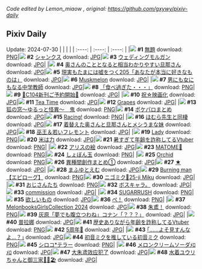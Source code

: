 *Code edited by Lemon_miaow , original: https://github.com/gxywy/pixiv-daily*
## Pixiv Daily 
Update: 2024-07-30
|      |      |      |
| :----: | :----: | :----: |
|![](https://pximg.lemonmiaow.xyz/c/240x480/img-master/img/2024/07/28/10/33/54/120952210_p0_master1200.jpg) **#1** [無題](https://www.pixiv.net/artworks/120952210) download: [PNG](https://pximg.lemonmiaow.xyz/img-original/img/2024/07/28/10/33/54/120952210_p0.png)|![](https://pximg.lemonmiaow.xyz/c/240x480/img-master/img/2024/07/28/00/00/23/120941642_p0_master1200.jpg) **#2** [シャンクス](https://www.pixiv.net/artworks/120941642) download: [JPG](https://pximg.lemonmiaow.xyz/img-original/img/2024/07/28/00/00/23/120941642_p0.jpg)|![](https://pximg.lemonmiaow.xyz/c/240x480/img-master/img/2024/07/28/00/00/33/120941692_p0_master1200.jpg) **#3** [ウェディングモルガン](https://www.pixiv.net/artworks/120941692) download: [JPG](https://pximg.lemonmiaow.xyz/img-original/img/2024/07/28/00/00/33/120941692_p0.jpg)|
|![](https://pximg.lemonmiaow.xyz/c/240x480/img-master/img/2024/07/28/00/07/31/120942198_p0_master1200.jpg) **#4** [奥さんのこととなると相当わかりやすい旦那さん](https://www.pixiv.net/artworks/120942198) download: [JPG](https://pximg.lemonmiaow.xyz/img-original/img/2024/07/28/00/07/31/120942198_p0.jpg)|![](https://pximg.lemonmiaow.xyz/c/240x480/img-master/img/2024/07/28/18/00/15/120962400_p0_master1200.jpg) **#5** [現実もたまには嘘をつく205「あなたが本当に好きなものは」](https://www.pixiv.net/artworks/120962400) download: [JPG](https://pximg.lemonmiaow.xyz/img-original/img/2024/07/28/18/00/15/120962400_p0.jpg)|![](https://pximg.lemonmiaow.xyz/c/240x480/img-master/img/2024/07/28/00/00/35/120941694_p0_master1200.jpg) **#6** [Muskmelon](https://www.pixiv.net/artworks/120941694) download: [JPG](https://pximg.lemonmiaow.xyz/img-original/img/2024/07/28/00/00/35/120941694_p0.jpg)|
|![](https://pximg.lemonmiaow.xyz/c/240x480/img-master/img/2024/07/28/00/00/39/120941711_p0_master1200.jpg) **#7** [男にも女にもなる中学教師](https://www.pixiv.net/artworks/120941711) download: [JPG](https://pximg.lemonmiaow.xyz/img-original/img/2024/07/28/00/00/39/120941711_p0.jpg)|![](https://pximg.lemonmiaow.xyz/c/240x480/img-master/img/2024/07/29/18/53/51/120993753_p0_master1200.jpg) **#8** [「食べ過ぎた・・・」](https://www.pixiv.net/artworks/120993753) download: [PNG](https://pximg.lemonmiaow.xyz/img-original/img/2024/07/29/18/53/51/120993753_p0.png)|![](https://pximg.lemonmiaow.xyz/c/240x480/img-master/img/2024/07/28/00/43/14/120943389_p0_master1200.jpg) **#9** [🩵C104新刊ご予約開始🩷](https://www.pixiv.net/artworks/120943389) download: [JPG](https://pximg.lemonmiaow.xyz/img-original/img/2024/07/28/00/43/14/120943389_p0.jpg)|
|![](https://pximg.lemonmiaow.xyz/c/240x480/img-master/img/2024/07/29/22/29/19/121000338_p0_master1200.jpg) **#10** [祝☆映画化](https://www.pixiv.net/artworks/121000338) download: [JPG](https://pximg.lemonmiaow.xyz/img-original/img/2024/07/29/22/29/19/121000338_p0.jpg)|![](https://pximg.lemonmiaow.xyz/c/240x480/img-master/img/2024/07/28/00/00/43/120941718_p0_master1200.jpg) **#11** [Tea Time](https://www.pixiv.net/artworks/120941718) download: [JPG](https://pximg.lemonmiaow.xyz/img-original/img/2024/07/28/00/00/43/120941718_p0.jpg)|![](https://pximg.lemonmiaow.xyz/c/240x480/img-master/img/2024/07/29/00/00/54/120975473_p0_master1200.jpg) **#12** [Grapes](https://www.pixiv.net/artworks/120975473) download: [JPG](https://pximg.lemonmiaow.xyz/img-original/img/2024/07/29/00/00/54/120975473_p0.jpg)|
|![](https://pximg.lemonmiaow.xyz/c/240x480/img-master/img/2024/07/29/12/13/50/120986777_master1200.jpg) **#13** [狐の窓～ゆるっと怪異～　鬼](https://www.pixiv.net/artworks/120986777) download: [PNG](https://pximg.lemonmiaow.xyz/img-original/img/2024/07/29/12/13/50/120986777.png)|![](https://pximg.lemonmiaow.xyz/c/240x480/img-master/img/2024/07/28/21/56/45/120970334_p0_master1200.jpg) **#14** [ポケパロまとめ](https://www.pixiv.net/artworks/120970334) download: [JPG](https://pximg.lemonmiaow.xyz/img-original/img/2024/07/28/21/56/45/120970334_p0.jpg)|![](https://pximg.lemonmiaow.xyz/c/240x480/img-master/img/2024/07/28/01/12/16/120944193_p0_master1200.jpg) **#15** [Racing!](https://www.pixiv.net/artworks/120944193) download: [PNG](https://pximg.lemonmiaow.xyz/img-original/img/2024/07/28/01/12/16/120944193_p0.png)|
|![](https://pximg.lemonmiaow.xyz/c/240x480/img-master/img/2024/07/29/15/33/49/120989784_p0_master1200.jpg) **#16** [ほむら先生と同棲](https://www.pixiv.net/artworks/120989784) download: [JPG](https://pximg.lemonmiaow.xyz/img-original/img/2024/07/29/15/33/49/120989784_p0.jpg)|![](https://pximg.lemonmiaow.xyz/c/240x480/img-master/img/2024/07/29/00/06/52/120975904_p0_master1200.jpg) **#17** [着替えた奥さんと旦那さんとメシうまな妹](https://www.pixiv.net/artworks/120975904) download: [JPG](https://pximg.lemonmiaow.xyz/img-original/img/2024/07/29/00/06/52/120975904_p0.jpg)|![](https://pximg.lemonmiaow.xyz/c/240x480/img-master/img/2024/07/29/01/25/44/120978298_p0_master1200.jpg) **#18** [巫王＆若いフレモント](https://www.pixiv.net/artworks/120978298) download: [JPG](https://pximg.lemonmiaow.xyz/img-original/img/2024/07/29/01/25/44/120978298_p0.jpg)|
|![](https://pximg.lemonmiaow.xyz/c/240x480/img-master/img/2024/07/28/13/50/55/120956421_p0_master1200.jpg) **#19** [Lady](https://www.pixiv.net/artworks/120956421) download: [PNG](https://pximg.lemonmiaow.xyz/img-original/img/2024/07/28/13/50/55/120956421_p0.png)|![](https://pximg.lemonmiaow.xyz/c/240x480/img-master/img/2024/07/28/00/39/22/120943276_p0_master1200.jpg) **#20** [米は力](https://www.pixiv.net/artworks/120943276) download: [JPG](https://pximg.lemonmiaow.xyz/img-original/img/2024/07/28/00/39/22/120943276_p0.jpg)|![](https://pximg.lemonmiaow.xyz/c/240x480/img-master/img/2024/07/28/20/03/50/120966173_p0_master1200.jpg) **#21** [暑すぎて年齢を詐称してるVtuber](https://www.pixiv.net/artworks/120966173) download: [PNG](https://pximg.lemonmiaow.xyz/img-original/img/2024/07/28/20/03/50/120966173_p0.png)|
|![](https://pximg.lemonmiaow.xyz/c/240x480/img-master/img/2024/07/28/20/34/34/120967174_p0_master1200.jpg) **#22** [アリスの絵](https://www.pixiv.net/artworks/120967174) download: [JPG](https://pximg.lemonmiaow.xyz/img-original/img/2024/07/28/20/34/34/120967174_p0.jpg)|![](https://pximg.lemonmiaow.xyz/c/240x480/img-master/img/2024/07/28/13/48/42/120956367_p0_master1200.jpg) **#23** [MATOME🐾](https://www.pixiv.net/artworks/120956367) download: [PNG](https://pximg.lemonmiaow.xyz/img-original/img/2024/07/28/13/48/42/120956367_p0.png)|![](https://pximg.lemonmiaow.xyz/c/240x480/img-master/img/2024/07/28/00/00/23/120941643_p0_master1200.jpg) **#24** [しょぼん玉](https://www.pixiv.net/artworks/120941643) download: [PNG](https://pximg.lemonmiaow.xyz/img-original/img/2024/07/28/00/00/23/120941643_p0.png)|
|![](https://pximg.lemonmiaow.xyz/c/240x480/img-master/img/2024/07/29/00/00/47/120975449_p0_master1200.jpg) **#25** [Orchid](https://www.pixiv.net/artworks/120975449) download: [PNG](https://pximg.lemonmiaow.xyz/img-original/img/2024/07/29/00/00/47/120975449_p0.png)|![](https://pximg.lemonmiaow.xyz/c/240x480/img-master/img/2024/07/29/20/59/32/120997299_p0_master1200.jpg) **#26** [異種間創作まとめ①](https://www.pixiv.net/artworks/120997299) download: [JPG](https://pximg.lemonmiaow.xyz/img-original/img/2024/07/29/20/59/32/120997299_p0.jpg)|![](https://pximg.lemonmiaow.xyz/c/240x480/img-master/img/2024/07/28/00/00/35/120941697_p0_master1200.jpg) **#27** [★](https://www.pixiv.net/artworks/120941697) download: [JPG](https://pximg.lemonmiaow.xyz/img-original/img/2024/07/28/00/00/35/120941697_p0.jpg)|
|![](https://pximg.lemonmiaow.xyz/c/240x480/img-master/img/2024/07/28/18/34/43/120963438_p0_master1200.jpg) **#28** [まふゆとえむ](https://www.pixiv.net/artworks/120963438) download: [JPG](https://pximg.lemonmiaow.xyz/img-original/img/2024/07/28/18/34/43/120963438_p0.jpg)|![](https://pximg.lemonmiaow.xyz/c/240x480/img-master/img/2024/07/29/08/49/03/120983883_p0_master1200.jpg) **#29** [Burning man【エピローグ】](https://www.pixiv.net/artworks/120983883) download: [PNG](https://pximg.lemonmiaow.xyz/img-original/img/2024/07/29/08/49/03/120983883_p0.png)|![](https://pximg.lemonmiaow.xyz/c/240x480/img-master/img/2024/07/28/19/18/03/120964781_p0_master1200.jpg) **#30** [ニゴミク🎀25-ji Miku](https://www.pixiv.net/artworks/120964781) download: [JPG](https://pximg.lemonmiaow.xyz/img-original/img/2024/07/28/19/18/03/120964781_p0.jpg)|
|![](https://pximg.lemonmiaow.xyz/c/240x480/img-master/img/2024/07/29/08/43/13/120983822_p0_master1200.jpg) **#31** [おじさんたち](https://www.pixiv.net/artworks/120983822) download: [PNG](https://pximg.lemonmiaow.xyz/img-original/img/2024/07/29/08/43/13/120983822_p0.png)|![](https://pximg.lemonmiaow.xyz/c/240x480/img-master/img/2024/07/29/19/13/18/120994342_p0_master1200.jpg) **#32** [ボスキャラ。](https://www.pixiv.net/artworks/120994342) download: [JPG](https://pximg.lemonmiaow.xyz/img-original/img/2024/07/29/19/13/18/120994342_p0.jpg)|![](https://pximg.lemonmiaow.xyz/c/240x480/img-master/img/2024/07/28/07/15/33/120949216_p0_master1200.jpg) **#33** [commission](https://www.pixiv.net/artworks/120949216) download: [JPG](https://pximg.lemonmiaow.xyz/img-original/img/2024/07/28/07/15/33/120949216_p0.jpg)|
|![](https://pximg.lemonmiaow.xyz/c/240x480/img-master/img/2024/07/28/00/00/21/120941634_p0_master1200.jpg) **#34** [SUGARRUSH](https://www.pixiv.net/artworks/120941634) download: [PNG](https://pximg.lemonmiaow.xyz/img-original/img/2024/07/28/00/00/21/120941634_p0.png)|![](https://pximg.lemonmiaow.xyz/c/240x480/img-master/img/2024/07/28/00/22/56/120942738_p0_master1200.jpg) **#35** [欲しいもの](https://www.pixiv.net/artworks/120942738) download: [JPG](https://pximg.lemonmiaow.xyz/img-original/img/2024/07/28/00/22/56/120942738_p0.jpg)|![](https://pximg.lemonmiaow.xyz/c/240x480/img-master/img/2024/07/29/12/43/36/120987237_p0_master1200.jpg) **#36** [ぺ！](https://www.pixiv.net/artworks/120987237) download: [PNG](https://pximg.lemonmiaow.xyz/img-original/img/2024/07/29/12/43/36/120987237_p0.png)|
|![](https://pximg.lemonmiaow.xyz/c/240x480/img-master/img/2024/07/28/00/00/18/120941620_p0_master1200.jpg) **#37** [MelonbooksGirlsCollection 2024](https://www.pixiv.net/artworks/120941620) download: [JPG](https://pximg.lemonmiaow.xyz/img-original/img/2024/07/28/00/00/18/120941620_p0.jpg)|![](https://pximg.lemonmiaow.xyz/c/240x480/img-master/img/2024/07/28/00/40/50/120943321_p0_master1200.jpg) **#38** [朱鳶！](https://www.pixiv.net/artworks/120943321) download: [PNG](https://pximg.lemonmiaow.xyz/img-original/img/2024/07/28/00/40/50/120943321_p0.png)|![](https://pximg.lemonmiaow.xyz/c/240x480/img-master/img/2024/07/28/17/03/49/120960890_p0_master1200.jpg) **#39** [灰原「夢でも腹立つわね」コナン「？？？」](https://www.pixiv.net/artworks/120960890) download: [JPG](https://pximg.lemonmiaow.xyz/img-original/img/2024/07/28/17/03/49/120960890_p0.jpg)|
|![](https://pximg.lemonmiaow.xyz/c/240x480/img-master/img/2024/07/29/01/14/35/120978031_p0_master1200.jpg) **#40** [普拉娜](https://www.pixiv.net/artworks/120978031) download: [JPG](https://pximg.lemonmiaow.xyz/img-original/img/2024/07/29/01/14/35/120978031_p0.jpg)|![](https://pximg.lemonmiaow.xyz/c/240x480/img-master/img/2024/07/29/20/09/36/120995839_p0_master1200.jpg) **#41** [歴史ありながら年齢を詐称してるVtuber](https://www.pixiv.net/artworks/120995839) download: [PNG](https://pximg.lemonmiaow.xyz/img-original/img/2024/07/29/20/09/36/120995839_p0.png)|![](https://pximg.lemonmiaow.xyz/c/240x480/img-master/img/2024/07/29/00/13/01/120976148_p0_master1200.jpg) **#42** [5周年🌟](https://www.pixiv.net/artworks/120976148) download: [JPG](https://pximg.lemonmiaow.xyz/img-original/img/2024/07/29/00/13/01/120976148_p0.jpg)|
|![](https://pximg.lemonmiaow.xyz/c/240x480/img-master/img/2024/07/29/17/10/47/120991456_p0_master1200.jpg) **#43** [｢……よそ見すんなよ…？｣](https://www.pixiv.net/artworks/120991456) download: [JPG](https://pximg.lemonmiaow.xyz/img-original/img/2024/07/29/17/10/47/120991456_p0.jpg)|![](https://pximg.lemonmiaow.xyz/c/240x480/img-master/img/2024/07/28/22/09/45/120970967_p0_master1200.jpg) **#44** [初音ミクを推している初音ミク](https://www.pixiv.net/artworks/120970967) download: [PNG](https://pximg.lemonmiaow.xyz/img-original/img/2024/07/28/22/09/45/120970967_p0.png)|![](https://pximg.lemonmiaow.xyz/c/240x480/img-master/img/2024/07/28/00/00/35/120941698_p0_master1200.jpg) **#45** [シロコ*テラー](https://www.pixiv.net/artworks/120941698) download: [PNG](https://pximg.lemonmiaow.xyz/img-original/img/2024/07/28/00/00/35/120941698_p0.png)|
|![](https://pximg.lemonmiaow.xyz/c/240x480/img-master/img/2024/07/28/00/07/22/120942195_p0_master1200.jpg) **#46** [メロンクリームソーダﾒﾛﾒﾛ](https://www.pixiv.net/artworks/120942195) download: [JPG](https://pximg.lemonmiaow.xyz/img-original/img/2024/07/28/00/07/22/120942195_p0.jpg)|![](https://pximg.lemonmiaow.xyz/c/240x480/img-master/img/2024/07/29/12/43/16/120987231_p0_master1200.jpg) **#47** [大朱鸢效应犯了](https://www.pixiv.net/artworks/120987231) download: [JPG](https://pximg.lemonmiaow.xyz/img-original/img/2024/07/29/12/43/16/120987231_p0.jpg)|![](https://pximg.lemonmiaow.xyz/c/240x480/img-master/img/2024/07/28/17/00/02/120960736_p0_master1200.jpg) **#48** [水着ユウリちゃんと御三家🍦🌺🏖️](https://www.pixiv.net/artworks/120960736) download: [JPG](https://pximg.lemonmiaow.xyz/img-original/img/2024/07/28/17/00/02/120960736_p0.jpg)|
